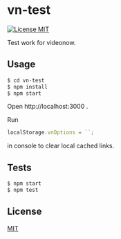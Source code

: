 # vn-test

[![License MIT][license-image]](LICENSE)

Test work for videonow.

## Usage
```bash
$ cd vn-test
$ npm install
$ npm start
```
Open http://localhost:3000 .

Run
```js
localStorage.vnOptions = ``;
```
in console to clear local cached links.

## Tests
```bash
$ npm start
$ npm test
```

## License
[MIT](LICENSE)

[license-image]: https://img.shields.io/badge/license-MIT-blue.svg
  "The MIT License"